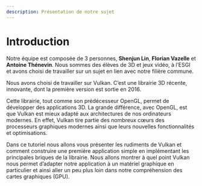 ```yaml
---
description: Présentation de notre sujet
---
```


# Introduction

Notre équipe est composée de 3 personnes, **Shenjun Lin**, **Florian Vazelle** et **Antoine Thénevin**. Nous sommes des élèves de 3D et jeux vidéo, à l’ESGI et avons choisi de travailler sur un sujet en lien avec notre filière commune.

Nous avons choisi de travailler sur Vulkan. C’est une librairie 3D récente, innovante, dont la première version est sortie en 2016.

Cette librairie, tout comme son prédécesseur OpenGL, permet de développer des applications 3D. La grande différence, avec OpenGL, est que Vulkan est mieux adapté aux architectures de nos ordinateurs modernes. En effet, Vulkan tire partie des nombreux cœurs des processeurs graphiques modernes ainsi que leurs nouvelles fonctionnalités et optimisations.

Dans ce tutoriel nous allons vous présenter les rudiments de Vulkan et comment construire une première application simple en implémentant les principales briques de la librairie. Nous allons montrer à quel point Vulkan nous permet d’adapter notre application à un matériel graphique en particulier et ainsi aller un peu plus loin dans notre compréhension des cartes graphiques \(GPU\).

